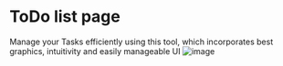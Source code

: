 # ToDo list page

Manage your Tasks efficiently using this tool, which incorporates best graphics, intuitivity and easily manageable UI
![image](https://user-images.githubusercontent.com/78610455/208344711-7d7e7189-0a92-4d27-a2fb-9133789d377f.png)
